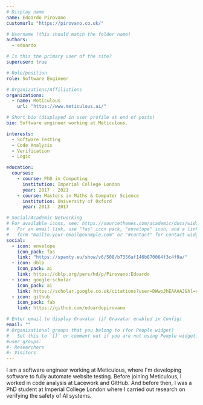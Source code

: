 ```yaml
---
# Display name
name: Edoardo Pirovano
customurl: "https://pirovano.co.uk/"

# Username (this should match the folder name)
authors:
  - edoardo

# Is this the primary user of the site?
superuser: true

# Role/position
role: Software Engineer

# Organizations/Affiliations
organizations:
  - name: Meticulous
    url: "https://www.meticulous.ai/"

# Short bio (displayed in user profile at end of posts)
bio: Software engineer working at Meticulous.

interests:
  - Software Testing
  - Code Analysis
  - Verification
  - Logic

education:
  courses:
    - course: PhD in Computing
      institution: Imperial College London
      year: 2017 - 2021
    - course: Masters in Maths & Computer Science
      institution: University of Oxford
      year: 2013 - 2017

# Social/Academic Networking
# For available icons, see: https://sourcethemes.com/academic/docs/widgets/#icons
#   For an email link, use "fas" icon pack, "envelope" icon, and a link in the
#   form "mailto:your-email@example.com" or "#contact" for contact widget.
social:
  - icon: envelope
    icon_pack: fas
    link: "https://spamty.eu/show/v6/508/b7356af146b870064f3c4f9a/"
  - icon: dblp
    icon_pack: ai
    link: https://dblp.org/pers/hd/p/Pirovano:Edoardo
  - icon: google-scholar
    icon_pack: ai
    link: https://scholar.google.co.uk/citations?user=DWwpJhEAAAAJ&hl=en
  - icon: github
    icon_pack: fab
    link: https://github.com/edoardopirovano

# Enter email to display Gravatar (if Gravatar enabled in Config)
email: ""
# Organizational groups that you belong to (for People widget)
#   Set this to `[]` or comment out if you are not using People widget.
#user_groups:
#- Researchers
#- Visitors
---
```


I am a software engineer working at Meticulous, where I'm developing software to fully automate website testing. Before joining Meticulous, I worked in code analysis at Lacework and GitHub. And before then, I was a PhD student at Imperial College London where I carried out research on verifying the safety of AI systems.
